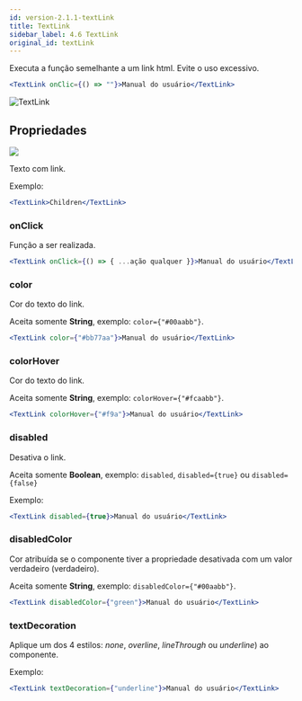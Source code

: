 ```yaml
---
id: version-2.1.1-textLink
title: TextLink
sidebar_label: 4.6 TextLink
original_id: textLink
---
```


Executa a função semelhante a um link html. Evite o uso excessivo.



```jsx harmony
<TextLink onClic={() => ""}>Manual do usuário</TextLink>
```
![TextLink](assets/old_versions/textLink.png)

## Propriedades 
![](assets/badge_required.svg)<br>

Texto com link. 

Exemplo:
```jsx harmony
<TextLink>Children</TextLink>
```

### onClick

Função a ser realizada. 

```jsx harmony
<TextLink onClick={() => { ...ação qualquer }}>Manual do usuário</TextLink>
```

### color

Cor do texto do link.<br>

Aceita somente **String**, exemplo: ```color={"#00aabb"}```.

```jsx harmony
<TextLink color={"#bb77aa"}>Manual do usuário</TextLink>
```

### colorHover

Cor do texto do link.<br>

Aceita somente **String**, exemplo: ```colorHover={"#fcaabb"}```.

```jsx harmony
<TextLink colorHover={"#f9a"}>Manual do usuário</TextLink>
```

### disabled

Desativa o link.<br>

Aceita somente **Boolean**, exemplo: ```disabled```, ```disabled={true}``` ou ```disabled={false}```

Exemplo:
```jsx
<TextLink disabled={true}>Manual do usuário</TextLink>
```
 
### disabledColor

Cor atribuída se o componente tiver a propriedade desativada com um valor verdadeiro (verdadeiro). 

Aceita somente **String**, exemplo: ```disabledColor={"#00aabb"}```.

```jsx harmony
<TextLink disabledColor={"green"}>Manual do usuário</TextLink>
```

### textDecoration

Aplique um dos 4 estilos: *none*, *overline*, *lineThrough* ou *underline*) ao componente. 

Exemplo:
```jsx harmony
<TextLink textDecoration={"underline"}>Manual do usuário</TextLink>
```
